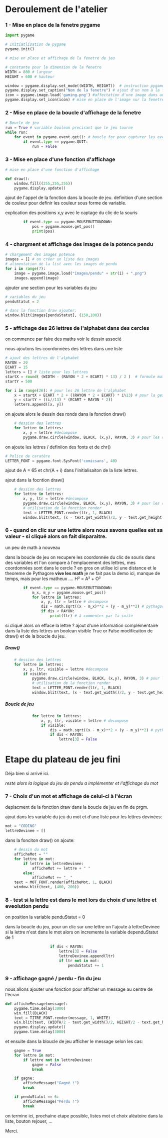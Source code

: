 # Deroulement de l'atelier

### 1 - Mise en place de la fenetre pygame

```python
import pygame

# initiatlisation de pygame
pygame.init()

# mise en place et affichage de la fenetre de jeu

# constante pour la dimension de la fenetre
WIDTH = 800 # largeur
HEIGHT = 600 # hauteur

window = pygame.display.set_mode((WIDTH, HEIGHT))  # instruction pygame.display.set_mode((x,y)) pour la définition de la fenetre => dans une variable
pygame.display.set_caption("Nom de la fenetre") # ajout d'un nom à la fenetre
icon = pygame.image.load('gaming.png') #affectation d'une image dans une variable
pygame.display.set_icon(icon) # mise en place de l'image sur la fenetre

```

### 2 - Mise en place de la boucle d'affichage de la fenetre 

```python
# Boucle de jeu
run = True # variable boolean precisant que le jeu tourne
while run:
    for event in pygame.event.get(): # boucle for pour capturer les evenements de la fenetre
        if event.type == pygame.QUIT:
            run = False
```

### 3 - Mise en place d'une fonction d'affichage
```python
# mise en place d'une fonction d'affichage

def draw():
    window.fill((255,255,255))
    pygame.display.update()

```

ajout de l'appel de la fonction dans la boucle de jeu.
definition d'une section de couleur pour definir les couleur sous forme de variable.

explication des positions x,y avec le captage du clic de la souris
```python
        if event.type == pygame.MOUSEBUTTONDOWN:
            pos = pygame.mouse.get_pos()
            print(pos)
```

### 4 - chargment et affichage des images de la potence pendu

```python
# chargement des images potence
images = [] # on créer un liste des images
# alimentation de la list avec les images de pendu
for i in range(7):
    image = pygame.image.load("images/pendu" + str(i) + ".png")
    images.append(image)
```

ajouter une section pour les variables du jeu

```python
# variables du jeu
penduStatut = 2

# dans la fonction draw ajouter:
window.blit(images[penduStatut], (150,100))

```


### 5 - affichage des 26 lettres de l'alphabet dans des cercles
on commence par faire des maths
voir le dessin associé

nous ajoutons les coordonnées des lettres dans une liste

```python
# ajout des lettres de l'alphabet
RAYON = 20
ECART = 15
letters = [] # liste pour les lettres
startX = round( (WIDTH - (RAYON * 2 + ECART) * 13) / 2 )  # formule math pour position X sur la fenetre
startY = 500

for i in range(26): # pour les 26 lettre de l'alphabet
    x = startX + ECART * 2 + ((RAYON * 2 + ECART) * i%13) # pour la gestion de la ligne 2
    y = startY + ((i//13) * (ECART + RAYON * 2))
    letters.append([x, y])

```

on ajoute alors le dessin des ronds dans la fonction draw()
```python
    # dession des lettres
    for lettre in lettres:
        x, y = lettre #decompose
        pygame.draw.circle(window, BLACK, (x,y), RAYON, 3) # pour les ronds - fenetre, couleur, coordonnées, rayon, epaisseur du trait
```

on ajoute les lettres  / definiion des fonts  et de chr()
```python
# Police de caratère
LETTER_FONT = pygame.font.SysFont('comicsans', 40)
```

ajout de A = 65 et chr(A + i) dans l'initialisaiton de la liste lettres.

ajout dans la focntion draw()
```python
    # dession des lettres
    for lettre in lettres:
        x, y, ltr = lettre #decompose
        pygame.draw.circle(window, BLACK, (x,y), RAYON, 3) # pour les ronds - fenetre, couleur, coordonnées, rayon, epaisseur du trait
        # utilisation de la fonction render
        text = LETTER_FONT.render(ltr, 1, BLACK)
        window.blit(text, (x - text.get_width()/2, y - text.get_height()/2))
```


### 6 - quand on clic sur une lettre alors nous savons quelles est sa valeur - si cliqué alors on fait disparaitre.

un peu de math à nouveau

dans la boucle de jeu on recupere les coordonnée du clic de souris dans des variables
et l'on compare à l'emplacement des lettres, mes coordonnées sont dans le cercle ? en gros 
on utilise ici une distance et le theoreme de Pythagore **vive les math**
je ne fait pas la demo ici, manque de temps, mais pour les matheux .... H² = A² + O²

```python
        if event.type == pygame.MOUSEBUTTONDOWN:
            m_x, m_y = pygame.mouse.get_pos()
            for lettre in lettres:
                x, y, ltr = lettre # decompose
                dis = math.sqrt((x - m_x)**2 + (y - m_y)**2) # pythagore
                if dis < RAYON:
                    print(ltr) # à commenter par la suite
```

si cliqué alors on efface la lettre ?
ajout d'une information complémentaire dans la liste des lettres un boolean visible True or False
modificaiton de draw() et de la boucle du jeu.

##### Draw()
```python
    # dession des lettres
    for lettre in lettres:
        x, y, ltr, visible = lettre #decompose
        if visible:
            pygame.draw.circle(window, BLACK, (x,y), RAYON, 3) # pour les ronds - fenetre, couleur, coordonnées, rayon, epaisseur du trait
            # utilisation de la fonction render
            text = LETTER_FONT.render(ltr, 1, BLACK)
            window.blit(text, (x - text.get_width()/2, y - text.get_height()/2))
```

##### Boucle de jeu
```python
            for lettre in lettres:
                x, y, ltr, visible = lettre # decompose
                if visible:
                    dis = math.sqrt((x - m_x)**2 + (y - m_y)**2) # pythagore
                    if dis < RAYON:
                        lettre[3] = False
```


# Etape du plateau de jeu fini
Déja bien si arrivé ici.

*reste alors la logique du jeu de pendu a implémenter*
*et l'affichage du mot*

### 7 - Choix d'un mot et affichage de celui-ci à l'écran

deplacment de la fonction draw dans la boucle de jeu en fin de prgm.

ajout dans les variable du jeu du mot
et d'une liste pour les lettres devinées:
```python
mot = "CODING"
lettreDevinee = []
```

dans la fonciton draw() on ajoute:
```python
    # dessin du mot
    afficheMot = ""
    for lettre in mot:
        if lettre in lettreDevinee:
            afficheMot += lettre + " "
        else:
            afficheMot += "_ "
    text = MOT_FONT.render(afficheMot, 1, BLACK)
    window.blit(text, (400, 200))
```

### 8 - test si la lettre est dans le mot lors du choix d'une lettre et eveolution pendu

on position la variable penduStatut = 0

dans la boucle du jeu, pour un clic sur une lettre on l'ajoute à lettreDevinee
si la lettre n'est dans le mot alors on incremente la variable dependuStatut de 1

```python
                    if dis < RAYON:
                        lettre[3] = False
                        lettreDevinee.append(ltr)
                        if ltr not in mot:
                            penduStatut += 1
```

### 9 - affichage gagné / perdu - fin du jeu

nous allons ajouter une fonction pour afficher un message au centre de l'écran


```python
def afficheMessage(message):
    pygame.time.delay(3000)
    win.fill(BLACK)
    text = TITRE_FONT.render(message, 1, WHITE)
    win.blit(text, (WIDTH/2 - text.get_width()/2, HEIGHT/2 - text.get_height()/2))
    pygame.display.update()
    pygame.time.delay(3000)
```

et ensuite dans la bloucle de jeu afficher le message selon les cas:

```python
    gagne = True
    for lettre in mot:
        if lettre not in lettreDevinee:
            gagne = False
            break

    if gagne:
        afficheMessage("Gagné !")
        break

    if penduStatut == 6:
        afficheMessage("Perdu !")
        break
```

on termine ici, prochaine etape possible, listes mot et choix aléatoire dans la liste, 
bouton rejouer, ...

Merci.